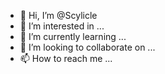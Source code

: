- 👋 Hi, I’m @Scylicle
- 👀 I’m interested in ...
- 🌱 I’m currently learning ...
- 💞️ I’m looking to collaborate on ...
- 📫 How to reach me ...

<!---
Scylicle/Scylicle is a ✨ special ✨ repository because its `README.md` (this file) appears on your GitHub profile.
You can click the Preview link to take a look at your changes.
--->
